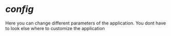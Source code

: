 # ***config***
Here you can change different parameters of the application. You dont have to look else where to customize the application



